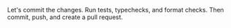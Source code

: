 Let's commit the changes. Run tests, typechecks, and format checks. Then commit, push, and create a pull request.

